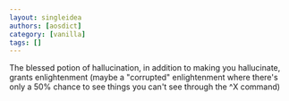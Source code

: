 ```yaml
---
layout: singleidea
authors: [aosdict]
category: [vanilla]
tags: []
---
```

The blessed potion of hallucination, in addition to making you hallucinate, grants enlightenment (maybe a "corrupted" enlightenment where there's only a 50% chance to see things you can't see through the ^X command)
